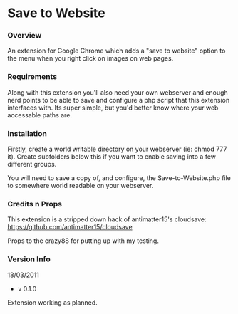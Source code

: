 Save to Website
==============================

### Overview

An extension for Google Chrome which adds a "save to website" option 
to the menu when you right click on images on web pages.

### Requirements

Along with this extension you'll also need your own webserver and 
enough nerd points to be able to save and configure a php script that
this extension interfaces with. Its super simple, but you'd better
know where your web accessable paths are.

### Installation

Firstly, create a world writable directory on your webserver 
(ie: chmod 777 it). Create subfolders below this if you want to enable
saving into a few different groups.

You will need to save a copy of, and configure, the Save-to-Website.php 
file to somewhere world readable on your webserver. 

### Credits n Props

This extension is a stripped down hack of antimatter15's cloudsave:
https://github.com/antimatter15/cloudsave

Props to the crazy88 for putting up with my testing.

### Version Info

18/03/2011 
* v 0.1.0

Extension working as planned.